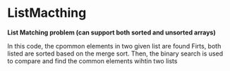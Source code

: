 # ListMacthing

<strong>List Matching problem (can support both sorted and unsorted arrays)</strong><br>

In this code, the cpommon elements in two given list are found
Firts, both listed are sorted based on the merge sort.
Then, the binary search is used to compare and find the common elements wihtin two lists
